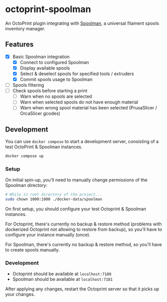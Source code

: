# octoprint-spoolman

An OctoPrint plugin integrating with [Spoolman](https://github.com/Donkie/Spoolman/), a universal filament spools inventory manager.

## Features

- [x] Basic Spoolman integration
    - [x] Connect to configured Spoolman
    - [x] Display available spools
    - [x] Select & deselect spools for specified tools / extruders
    - [x] Commit spools usage to Spoolman
- [ ] Spools filtering
- [ ] Check spools before starting a print
    - [ ] Warn when no spools are selected
    - [ ] Warn when selected spools do not have enough material
    - [ ] Warn when wrong spool material has been selected (PrusaSlicer / OrcaSlicer gcodes)

## Development

You can use `docker compose` to start a development server, consisting of a test OctoPrint & Spoolman instances.

```bash
docker compose up
```

### Setup

On initial spin-up, you'll need to manually change permissions of the Spoolman directory:

```bash
# While in root directory of the project...
sudo chown 1000:1000 ./docker-data/spoolman
```

On first setup, you should configure your test Octoprint & Spoolman instances.

For Octoprint, there's currently no backup & restore method (problems with dockerized Octoprint not allowing to restore from backup), so you'll have to configure your instance manually (once).

For Spoolman, there's currently no backup & restore method, so you'll have to create spools manually.

### Development

- Octoprint should be available at `localhost:7180`
- Spoolman should be available at `localhost:7181`

After applying any changes, restart the Octoprint server so that it picks up your changes.

